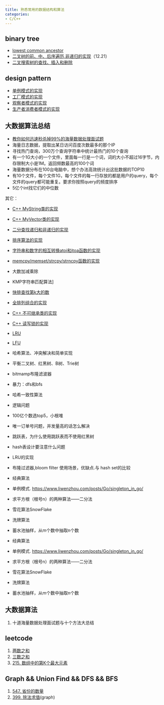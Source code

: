 ```yaml
---
title: 熟悉常用的数据结构和算法
categories: 
- C/C++
---
```


## binary tree
- [lowest common ancestor](https://leetcode-cn.com/problems/lowest-common-ancestor-of-a-binary-tree/)
- [二叉树的前、中、后序遍历,非递归的实现](https://github.com/wxquare/programming/blob/master/oj/datastruct-algorithm/binary_tree.cpp)（12.21）
- [二叉搜索树的查找、插入和删除](https://github.com/wxquare/programming/blob/master/oj/datastruct-algorithm/binary_search_tree.cpp)

## design pattern
- [单例模式的实现](https://github.com/wxquare/programming/blob/master/oj/datastruct-algorithm/singleton.cpp)
- [工厂模式的实现](https://github.com/wxquare/programming/blob/master/oj/datastruct-algorithm/factory.cpp)
- [观察者模式的实现](https://github.com/wxquare/programming/blob/master/oj/datastruct-algorithm/observer.cpp)
- [生产者消费者模式的实现](https://github.com/wxquare/programming/blob/master/oj/datastruct-algorithm/producer_consumer.cpp)

## 大数据算法总结
- [教你如何迅速秒杀掉99%的海量数据处理面试题](https://juejin.cn/post/6844903519640616967)
- 海量日志数据，提取出某日访问百度次数最多的那个IP
- 寻找热门查询，300万个查询字符串中统计最热门的10个查询
- 有一个1G大小的一个文件，里面每一行是一个词，词的大小不超过16字节，内存限制大小是1M。返回频数最高的100个词
- 海量数据分布在100台电脑中，想个办法高效统计出这批数据的TOP10
- 有10个文件，每个文件1G，每个文件的每一行存放的都是用户的query，每个文件的query都可能重复。要求你按照query的频度排序
- 5亿个int找它们的中位数

其它：
- [C++ MyString类的实现](https://github.com/wxquare/programming/blob/master/oj/datastruct-algorithm/mystring.cpp)
- [C++ MyVector类的实现](https://github.com/wxquare/programming/blob/master/oj/datastruct-algorithm/myvector.cpp)
- [二分查找递归和非递归的实现](https://github.com/wxquare/programming/blob/master/oj/datastruct-algorithm/binary_search.cpp)
- [排序算法的实现](https://github.com/wxquare/programming/blob/master/oj/datastruct-algorithm/sort.cpp)
- [字符串和数字的相互转换atoi和itoa函数的实现](https://github.com/wxquare/programming/blob/master/oj/datastruct-algorithm/itoa_atoi.cpp)
- [memcpy/memset/strcpy/strncpy函数的实现](https://github.com/wxquare/programming/blob/master/oj/datastruct-algorithm/str_function.cpp)
- 大数加减乘除
- KMP字符串匹配算法]
- [快排查找第k大的数](https://github.com/wxquare/programming/blob/master/oj/datastruct-algorithm/select_k.cpp)
- [全排列组合的实现](https://www.cnblogs.com/wxquare/p/4719228.html)

- [C++ 不可继承类的实现](https://www.cnblogs.com/wxquare/p/7280025.html)
- [C++ 读写锁的实现](https://github.com/wxquare/programming/blob/master/oj/datastruct-algorithm/read_write_locker.cpp) 
- [LRU](https://leetcode-cn.com/problems/lru-cache/)
- [LFU](https://leetcode-cn.com/problems/lfu-cache/)
- 哈希算法、冲突解决和简单实现
- 平衡二叉树、红黑树、B树、Trie树
- bitmamp布隆滤波器
- 暴力：dfs和bfs
- 哈希一致性算法
- 逻辑问题
- 100亿个数选top5，小根堆
- 唯一订单号问题，并发量高的话怎么解决
- 跳跃表，为什么使用跳跃表而不使用红黑树
- hash表设计要注意什么问题
- LRU的实现
- 布隆过滤器,bloom filter 使用场景，优缺点.与 hash set的比较
- 经典算法
- 单例模式. https://www.liwenzhou.com/posts/Go/singleton_in_go/
- 求平方根（根号n）的两种算法——二分法
- 雪花算法SnowFlake
- 洗牌算法
- 蓄水池抽样，从m个数中抽取n个数
- 经典算法
- 单例模式. https://www.liwenzhou.com/posts/Go/singleton_in_go/
- 求平方根（根号n）的两种算法——二分法
- 雪花算法SnowFlake
- 洗牌算法
- 蓄水池抽样，从m个数中抽取n个数

## 大数据算法
1. 十道海量数据处理面试题与十个方法大总结





## leetcode
1. [两数之和](https://leetcode-cn.com/problems/two-sum/)
2. [三数之和](https://leetcode-cn.com/problems/3sum/)
3. [215. 数组中的第K个最大元素](https://leetcode-cn.com/problems/kth-largest-element-in-an-array/)

## Graph && Union Find && DFS && BFS
1. [547. 省份的数量](https://leetcode-cn.com/problems/number-of-provinces/)
2. [399. 除法求值](https://leetcode-cn.com/problems/evaluate-division/)(graph)



